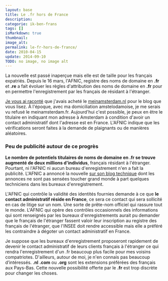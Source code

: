 ```yaml
---
layout: base
title: Le .fr hors de France
description: 
categorie: ik-ben-frans
tags: []
isMarkdown: true
thumbnail: 
image_alt: 
permalink: le-fr-hors-de-france/
date: 2010-04-15
update: 2014-09-10
TODO: no image, no image alt
---
```




La nouvelle est passé inaperçue mais elle est de taille pour les français expatriés. Depuis le 16 mars, l'AFNIC, registre des noms de domaine en **.fr** et **.re** a fait évoluer les règles d'attribution des noms de domaine en **.fr** pour en permettre l'enregistrement par les français de résidant à l'étranger.

[Je vous ai raconté](/trois-millions-de-domaines) que j'avais acheté le [meinamsterdam.nl](http://meinamsterdam.nl) pour le blog que vous lisez. À l'époque, avec ma domiciliation amstelodamoise, je me serais vu refusé le meinamsterdam.fr. Aujourd'hui c'est possible, je peux en être le titulaire en indiquant mon adresse à Amsterdam à condition d'avoir un contact administratif dont l'adresse est en France. L'AFNIC indique que les vérifications seront faites à la demande de plaignants ou de manières aléatoires.

### Peu de publicité autour de ce progrès
**Le nombre de potentiels titulaires de noms de domaine en .fr se trouve augmenté de deux millions d'individus**, français résidant à l'étranger. Pourtant, ni l'AFNIC ni aucun bureau d'enregistrement n'en a fait la publicité. L'AFNIC a annoncé la nouvelle [sur son blog technique](http://operations.afnic.fr/fr/read/916/fran-ais-r-sidents-l-tranger-sur-le-banc-de-production.html) dont les annonces ne sont pas sensées toucher grand monde à part quelques techniciens dans les bureaux d'enregistrement.

L'AFNIC qui contrôle la validité des identités fournies demande à ce que **le contact administratif réside en France**, ce sera ce contact qui sera sollicité en cas de litige sur un nom. Une sorte de prête-nom officiel qui rassure tout le monde. L'AFNIC qui opère des contrôles occasionnels des informations qui sont renseignés par les bureaux d'enregistrements aurait pu demander que le français de l'étranger fassent valoir leur inscription au registre des français de l'étranger, que l'INSEE doit rendre accessible mais elle a préféré les contraindre à dégoter un contact administratif en France.

Je suppose que les bureaux d'enregistrement proposeront rapidement de devenir le contact administratif de leurs clients français à l'étranger ce qui rendra l'enregistrement d'un .fr beaucoup plus facile pour mes voisins compatriotes. D'ailleurs, autour de moi, je n'en connais pas beaucoup d’intéressés. **.nl** **.com** ou **.org** sont les extensions préférées des français aux Pays-Bas. Cette nouvelle possibilité offerte par le **.fr** est trop discrète pour changer les choses.
